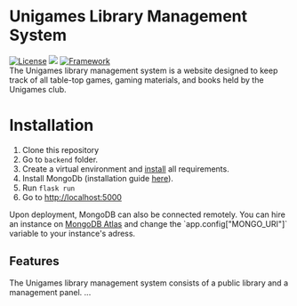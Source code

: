 # Unigames Library Management System
[![License](https://img.shields.io/github/license/nonebot/nonebot.svg)](LICENSE)
[![](https://img.shields.io/badge/python-3.5%2B-blue.svg)]()
[![Framework](https://img.shields.io/badge/framework-Flask-orange.svg)]()\
The Unigames library management system is a website designed to keep track of all table-top games, gaming materials, and books held by the Unigames club.


# Installation

 1. Clone this repository
 2. Go to `backend` folder.
 3. Create a virtual environment and [install](https://github.com/LordSlothalot/unigames_webapp/tree/master/backend/README.md) all requirements.
 4. Install MongoDb (installation guide [here](https://docs.mongodb.com/manual/installation/#mongodb-community-edition-installation-tutorials)).
 5. Run `flask run`
 6. Go to [http://localhost:5000](http://localhost:5000/)

Upon deployment, MongoDB can also be connected remotely. You can hire an instance on [MongoDB Atlas]([https://www.mongodb.com/cloud/atlas](https://www.mongodb.com/cloud/atlas)) and change the `app.config["MONGO_URI"]` variable to your instance's adress. 
 

## Features

The Unigames library management system consists of a public library and a management panel.
...
